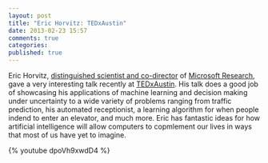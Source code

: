 ```yaml
---
layout: post
title: "Eric Horvitz: TEDxAustin"
date: 2013-02-23 15:57
comments: true
categories: 
published: true
---
```


Eric Horvitz, [distinguished scientist and co-director](http://research.microsoft.com/en-us/um/people/horvitz/) of [Microsoft Research](http://research.microsoft.com/en-us/), gave a very interesting talk recently at [TEDxAustin](http://tedxaustin.com/). His talk does a good job of showcasing his applications of machine learning and decision making under uncertainty to a wide variety of problems ranging from traffic prediction, his automated receptionist, a learning algorithm for when people indend to enter an elevator, and much more. Eric has fantastic ideas for how artificial intelligence will allow computers to copmlement our lives in ways that most of us have yet to imagine.

{% youtube dpoVh9xwdD4 %}
